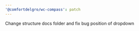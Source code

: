 ```yaml
---
'@comfortdelgro/wc-compass': patch
---
```


Change structure docs folder and fix bug position of dropdown
